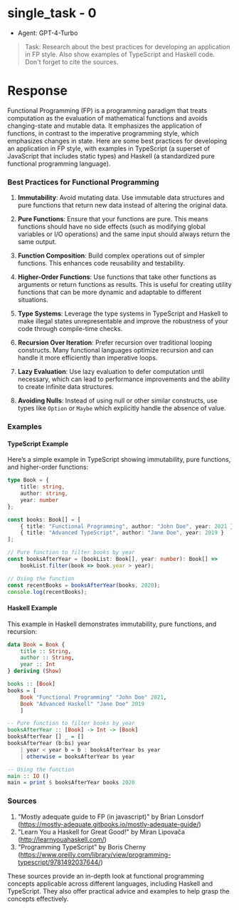 
# single_task - 0

- Agent: GPT-4-Turbo

> Task: Research about the best practices for developing an application in FP style. Also show examples of TypeScript and Haskell code. Don't forget to cite the sources.

# Response

Functional Programming (FP) is a programming paradigm that treats computation as the evaluation of mathematical functions and avoids changing-state and mutable data. It emphasizes the application of functions, in contrast to the imperative programming style, which emphasizes changes in state. Here are some best practices for developing an application in FP style, with examples in TypeScript (a superset of JavaScript that includes static types) and Haskell (a standardized pure functional programming language).

### Best Practices for Functional Programming

1. **Immutability**: Avoid mutating data. Use immutable data structures and pure functions that return new data instead of altering the original data.

2. **Pure Functions**: Ensure that your functions are pure. This means functions should have no side effects (such as modifying global variables or I/O operations) and the same input should always return the same output.

3. **Function Composition**: Build complex operations out of simpler functions. This enhances code reusability and testability.

4. **Higher-Order Functions**: Use functions that take other functions as arguments or return functions as results. This is useful for creating utility functions that can be more dynamic and adaptable to different situations.

5. **Type Systems**: Leverage the type systems in TypeScript and Haskell to make illegal states unrepresentable and improve the robustness of your code through compile-time checks.

6. **Recursion Over Iteration**: Prefer recursion over traditional looping constructs. Many functional languages optimize recursion and can handle it more efficiently than imperative loops.

7. **Lazy Evaluation**: Use lazy evaluation to defer computation until necessary, which can lead to performance improvements and the ability to create infinite data structures.

8. **Avoiding Nulls**: Instead of using null or other similar constructs, use types like `Option` or `Maybe` which explicitly handle the absence of value.

### Examples

#### TypeScript Example

Here’s a simple example in TypeScript showing immutability, pure functions, and higher-order functions:

```typescript
type Book = {
    title: string,
    author: string,
    year: number
};

const books: Book[] = [
    { title: "Functional Programming", author: "John Doe", year: 2021 },
    { title: "Advanced TypeScript", author: "Jane Doe", year: 2019 }
];

// Pure function to filter books by year
const booksAfterYear = (bookList: Book[], year: number): Book[] =>
    bookList.filter(book => book.year > year);

// Using the function
const recentBooks = booksAfterYear(books, 2020);
console.log(recentBooks);
```

#### Haskell Example

This example in Haskell demonstrates immutability, pure functions, and recursion:

```haskell
data Book = Book {
    title :: String,
    author :: String,
    year :: Int
} deriving (Show)

books :: [Book]
books = [
    Book "Functional Programming" "John Doe" 2021,
    Book "Advanced Haskell" "Jane Doe" 2019
    ]

-- Pure function to filter books by year
booksAfterYear :: [Book] -> Int -> [Book]
booksAfterYear [] _ = []
booksAfterYear (b:bs) year
    | year < year b = b : booksAfterYear bs year
    | otherwise = booksAfterYear bs year

-- Using the function
main :: IO ()
main = print $ booksAfterYear books 2020
```

### Sources

1. "Mostly adequate guide to FP (in javascript)" by Brian Lonsdorf (https://mostly-adequate.gitbooks.io/mostly-adequate-guide/)
2. "Learn You a Haskell for Great Good!" by Miran Lipovača (http://learnyouahaskell.com/)
3. "Programming TypeScript" by Boris Cherny (https://www.oreilly.com/library/view/programming-typescript/9781492037644/)

These sources provide an in-depth look at functional programming concepts applicable across different languages, including Haskell and TypeScript. They also offer practical advice and examples to help grasp the concepts effectively.

